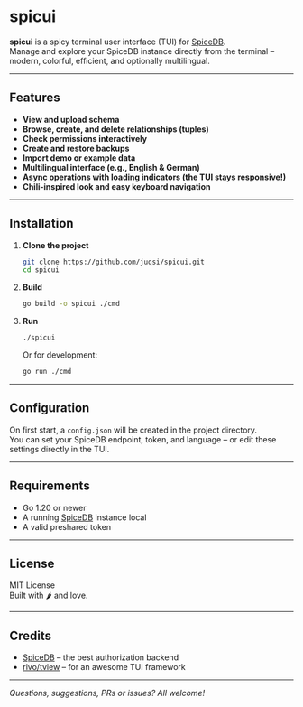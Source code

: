 # spicui

**spicui** is a spicy terminal user interface (TUI) for [SpiceDB](https://spicedb.dev).  
Manage and explore your SpiceDB instance directly from the terminal – modern, colorful, efficient, and optionally multilingual.

---

## Features

-  **View and upload schema**
-  **Browse, create, and delete relationships (tuples)**
-  **Check permissions interactively**
-  **Create and restore backups**
-  **Import demo or example data**
-  **Multilingual interface (e.g., English & German)**
-  **Async operations with loading indicators (the TUI stays responsive!)**
-  **Chili-inspired look and easy keyboard navigation**

---

## Installation

1. **Clone the project**
    ```sh
    git clone https://github.com/juqsi/spicui.git
    cd spicui
    ```

2. **Build**
    ```sh
    go build -o spicui ./cmd
    ```

3. **Run**
    ```sh
    ./spicui
    ```
   Or for development:
    ```sh
    go run ./cmd
    ```

---

## Configuration

On first start, a `config.json` will be created in the project directory.  
You can set your SpiceDB endpoint, token, and language – or edit these settings directly in the TUI.

---

## Requirements

- Go 1.20 or newer
- A running [SpiceDB](https://spicedb.dev) instance local
- A valid preshared token

---

## License

MIT License  
Built with 🌶️ and love.

---

## Credits

- [SpiceDB](https://spicedb.dev) – the best authorization backend
- [rivo/tview](https://github.com/rivo/tview) – for an awesome TUI framework

---

*Questions, suggestions, PRs or issues? All welcome!*
